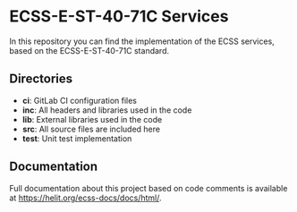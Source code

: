 # ECSS-E-ST-40-71C Services

In this repository you can find the implementation of the ECSS services, based on the ECSS-E-ST-40-71C standard. 

## Directories
- **ci**: GitLab CI configuration files
- **inc**: All headers and libraries used in the code
- **lib**: External libraries used in the code
- **src**: All source files are included here
- **test**: Unit test implementation

## Documentation
Full documentation about this project based on code comments is available at https://helit.org/ecss-docs/docs/html/.